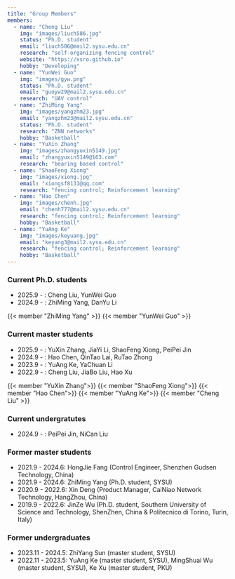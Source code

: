 ```yaml
---
title: "Group Members"
members:
  - name: "Cheng Liu"
    img: "images/liuch586.jpg"
    status: "Ph.D. student"
    email: "liuch586@mail2.sysu.edu.cn"
    research: "self-organizing fencing control"
    website: "https://xsro.github.io"
    hobby: "Developing"
  - name: "YunWei Guo"
    img: "images/gyw.png"
    status: "Ph.D. student"
    email: "guoyw29@mail2.sysu.edu.cn"
    research: "UAV control"
  - name: "ZhiMing Yang"
    img: "images/yangzhm23.jpg"
    email: "yangzhm23@mail2.sysu.edu.cn"
    status: "Ph.D. student"
    research: "ZNN networks"
    hobby: "Basketball"
  - name: "YuXin Zhang"
    img: "images/zhangyuxin5149.jpg"
    email: "zhangyuxin5149@163.com"
    research: "bearing based control"
  - name: "ShaoFeng Xiong"
    img: "images/xiong.jpg"
    email: "xiongsf8131@qq.com"
    research: "fencing control; Reinforcement learning"
  - name: "Hao Chen"
    img: "images/chenh.jpg"
    email: "chenh777@mail2.sysu.edu.cn"
    research: "fencing control; Reinforcement learning"
    hobby: "Basketball"
  - name: "YuAng Ke"
    img: "images/keyuang.jpg"
    email: "keyang3@mail2.sysu.edu.cn"
    research: "fencing control; Reinforcement learning"
    hobby: "Basketball"
---
```


### Current Ph.D. students

- 2025.9 - : Cheng Liu, YunWei Guo
- 2024.9 - : ZhiMing Yang, DanYu Li

{{< member "ZhiMing Yang" >}}
{{< member "YunWei Guo" >}}

### Current master students

- 2025.9 - : YuXin Zhang, JiaYi Li, ShaoFeng Xiong, PeiPei Jin
- 2024.9 - : Hao Chen, QinTao Lai, RuTao Zhong
- 2023.9 - : YuAng Ke, YaChuan Li
- 2022.9 - : Cheng Liu, JiaBo Liu, Hao Xu

{{< member "YuXin Zhang">}}
{{< member "ShaoFeng Xiong">}}
{{< member "Hao Chen">}}
{{< member "YuAng Ke">}}
{{< member "Cheng Liu" >}}

### Current undergratutes

- 2024.9 - : PeiPei Jin, NiCan Liu

### Former master students

- 2021.9 - 2024.6: HongJie Fang (Control Engineer, Shenzhen Gudsen Technology, China)
- 2021.9 - 2024.6: ZhiMing Yang (Ph.D. student, SYSU)
- 2020.9 - 2022.6: Xin Deng (Product Manager, CaiNiao Network Technology, HangZhou, China)
- 2019.9 - 2022.6: JinZe Wu (Ph.D. student, Southern University of Science and Technology, ShenZhen, China & Politecnico di Torino, Turin, Italy)

### Former undergraduates

- 2023.11 - 2024.5: ZhiYang Sun (master student, SYSU)
- 2022.11 - 2023.5: YuAng Ke (master student, SYSU), MingShuai Wu (master student, SYSU), Ke Xu (master student, PKU)
